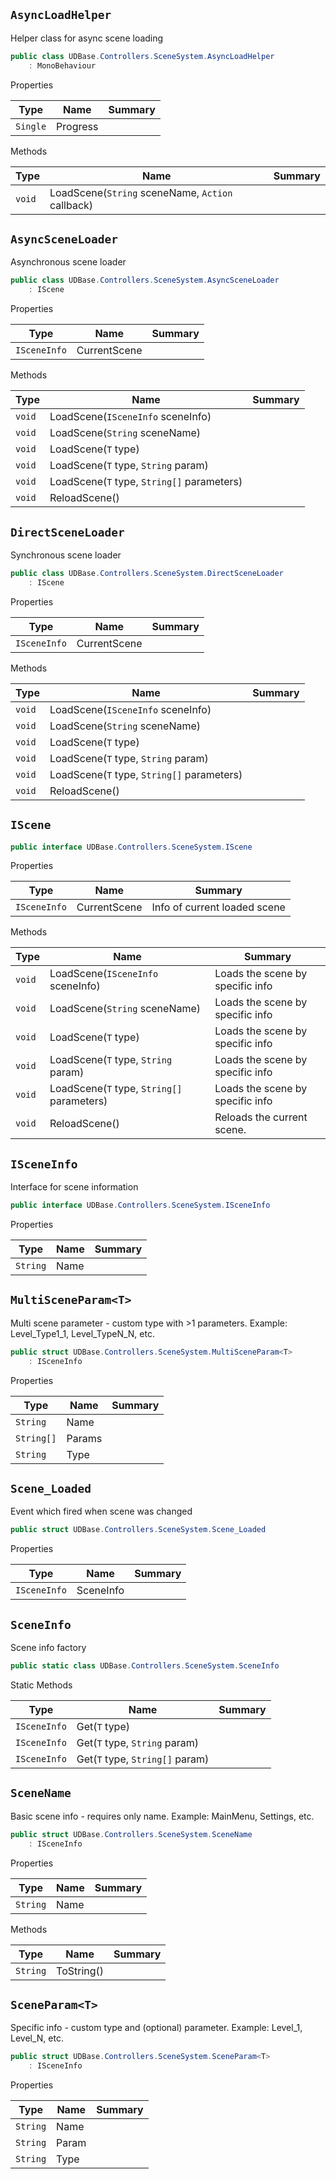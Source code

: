## `AsyncLoadHelper`

Helper class for async scene loading
```csharp
public class UDBase.Controllers.SceneSystem.AsyncLoadHelper
    : MonoBehaviour

```

Properties

| Type | Name | Summary | 
| --- | --- | --- | 
| `Single` | Progress |  | 


Methods

| Type | Name | Summary | 
| --- | --- | --- | 
| `void` | LoadScene(`String` sceneName, `Action` callback) |  | 


## `AsyncSceneLoader`

Asynchronous scene loader
```csharp
public class UDBase.Controllers.SceneSystem.AsyncSceneLoader
    : IScene

```

Properties

| Type | Name | Summary | 
| --- | --- | --- | 
| `ISceneInfo` | CurrentScene |  | 


Methods

| Type | Name | Summary | 
| --- | --- | --- | 
| `void` | LoadScene(`ISceneInfo` sceneInfo) |  | 
| `void` | LoadScene(`String` sceneName) |  | 
| `void` | LoadScene(`T` type) |  | 
| `void` | LoadScene(`T` type, `String` param) |  | 
| `void` | LoadScene(`T` type, `String[]` parameters) |  | 
| `void` | ReloadScene() |  | 


## `DirectSceneLoader`

Synchronous scene loader
```csharp
public class UDBase.Controllers.SceneSystem.DirectSceneLoader
    : IScene

```

Properties

| Type | Name | Summary | 
| --- | --- | --- | 
| `ISceneInfo` | CurrentScene |  | 


Methods

| Type | Name | Summary | 
| --- | --- | --- | 
| `void` | LoadScene(`ISceneInfo` sceneInfo) |  | 
| `void` | LoadScene(`String` sceneName) |  | 
| `void` | LoadScene(`T` type) |  | 
| `void` | LoadScene(`T` type, `String` param) |  | 
| `void` | LoadScene(`T` type, `String[]` parameters) |  | 
| `void` | ReloadScene() |  | 


## `IScene`

```csharp
public interface UDBase.Controllers.SceneSystem.IScene

```

Properties

| Type | Name | Summary | 
| --- | --- | --- | 
| `ISceneInfo` | CurrentScene | Info of current loaded scene | 


Methods

| Type | Name | Summary | 
| --- | --- | --- | 
| `void` | LoadScene(`ISceneInfo` sceneInfo) | Loads the scene by specific info | 
| `void` | LoadScene(`String` sceneName) | Loads the scene by specific info | 
| `void` | LoadScene(`T` type) | Loads the scene by specific info | 
| `void` | LoadScene(`T` type, `String` param) | Loads the scene by specific info | 
| `void` | LoadScene(`T` type, `String[]` parameters) | Loads the scene by specific info | 
| `void` | ReloadScene() | Reloads the current scene. | 


## `ISceneInfo`

Interface for scene information
```csharp
public interface UDBase.Controllers.SceneSystem.ISceneInfo

```

Properties

| Type | Name | Summary | 
| --- | --- | --- | 
| `String` | Name |  | 


## `MultiSceneParam<T>`

Multi scene parameter - custom type with &gt;1 parameters.  Example: Level_Type1_1, Level_TypeN_N, etc.
```csharp
public struct UDBase.Controllers.SceneSystem.MultiSceneParam<T>
    : ISceneInfo

```

Properties

| Type | Name | Summary | 
| --- | --- | --- | 
| `String` | Name |  | 
| `String[]` | Params |  | 
| `String` | Type |  | 


## `Scene_Loaded`

Event which fired when scene was changed
```csharp
public struct UDBase.Controllers.SceneSystem.Scene_Loaded

```

Properties

| Type | Name | Summary | 
| --- | --- | --- | 
| `ISceneInfo` | SceneInfo |  | 


## `SceneInfo`

Scene info factory
```csharp
public static class UDBase.Controllers.SceneSystem.SceneInfo

```

Static Methods

| Type | Name | Summary | 
| --- | --- | --- | 
| `ISceneInfo` | Get(`T` type) |  | 
| `ISceneInfo` | Get(`T` type, `String` param) |  | 
| `ISceneInfo` | Get(`T` type, `String[]` param) |  | 


## `SceneName`

Basic scene info - requires only name.  Example: MainMenu, Settings, etc.
```csharp
public struct UDBase.Controllers.SceneSystem.SceneName
    : ISceneInfo

```

Properties

| Type | Name | Summary | 
| --- | --- | --- | 
| `String` | Name |  | 


Methods

| Type | Name | Summary | 
| --- | --- | --- | 
| `String` | ToString() |  | 


## `SceneParam<T>`

Specific info - custom type and (optional) parameter.  Example: Level_1, Level_N, etc.
```csharp
public struct UDBase.Controllers.SceneSystem.SceneParam<T>
    : ISceneInfo

```

Properties

| Type | Name | Summary | 
| --- | --- | --- | 
| `String` | Name |  | 
| `String` | Param |  | 
| `String` | Type |  | 


